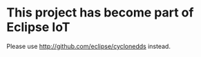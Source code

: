 # This project has become part of Eclipse IoT

Please use http://github.com/eclipse/cyclonedds instead.
